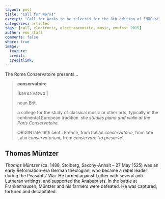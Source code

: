 ```yaml
---
layout: post
title: "Call for Works"
excerpt: "Call for Works to be selected for the 8th edition of EMUFest"
categories: articles
tags: [call, electronic, electroacoustic, music, emufest 2015]
author: emu_staff
comments: false
share: true
image:
  feature: 
  credit: 
  creditlink: 
---
```


The Rome Conservatoire presents… 

 > **conservatoire**
 >
 >|kənˈsəːvətwɑː|
 >
 > noun Brit.
 >
 >a college for the study of classical music or other arts, typically in the continental European tradition.
 >_she studies piano and violin at the Paris Conservatoire._
 >
 > ORIGIN late 18th cent.: French, from Italian *conservatorio*, from late Latin *conservatorium*,
 > from *conservare ‘to preserve’*.

## Thomas Müntzer

*Thomas Müntzer* (ca. 1488, Stolberg, Saxony-Anhalt – 27 May 1525) was an early Reformation-era German theologian, who became a rebel leader during the Peasants' War. He turned against Luther with several anti-Lutheran writings, and supported the Anabaptists. In the battle at Frankenhausen, Müntzer and his farmers were defeated. He was captured, tortured and decapitated.